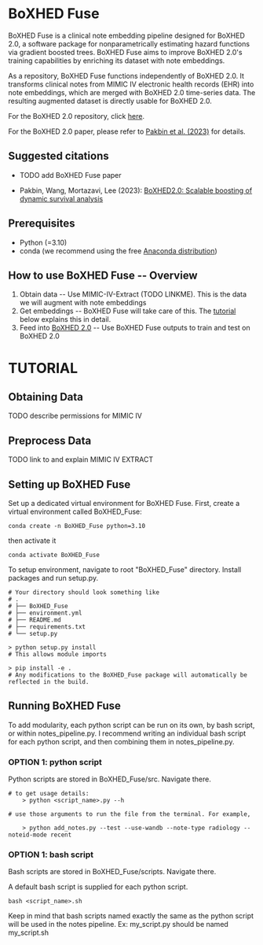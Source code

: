 # BoXHED Fuse

BoXHED Fuse is a clinical note embedding pipeline designed for BoXHED 2.0, a software package for nonparametrically estimating hazard functions via gradient boosted trees. BoXHED Fuse aims to improve BoXHED 2.0's training capabilities by enriching its dataset with note embeddings.

As a repository, BoXHED Fuse functions independently of BoXHED 2.0. It transforms clinical notes from MIMIC IV electronic health records (EHR) into note embeddings, which are merged with BoXHED 2.0 time-series data. The resulting augmented dataset is directly usable for BoXHED 2.0.

For the BoXHED 2.0 repository, click [here](https://github.com/BoXHED/BoXHED2.0).

For the BoXHED 2.0 paper, please refer to [Pakbin et al. (2023)](#suggested-citations) for details.



## Suggested citations
- TODO add BoXHED Fuse paper

- Pakbin, Wang, Mortazavi, Lee (2023): [BoXHED2.0: Scalable boosting of dynamic survival analysis](https://arxiv.org/abs/2103.12591)

## Prerequisites
- Python (=3.10)
- conda  (we recommend using the free [Anaconda distribution](https://docs.anaconda.com/anaconda/install/))

## How to use BoXHED Fuse -- Overview
1. Obtain data -- Use MIMIC-IV-Extract (TODO LINKME). This is the data we will augment with note embeddings
2. Get embeddings -- BoXHED Fuse will take care of this. The [tutorial](#tutorial) below explains this in detail.
3. Feed into [BoXHED 2.0](https://github.com/BoXHED/BoXHED2.0) -- Use BoXHED Fuse outputs to train and test on BoXHED 2.0



# TUTORIAL

## Obtaining Data
TODO describe permissions for MIMIC IV

## Preprocess Data
TODO link to and explain MIMIC IV EXTRACT


## Setting up BoXHED Fuse

Set up a dedicated virtual environment for BoXHED Fuse. First, create a virtual environment called BoXHED_Fuse:
```
conda create -n BoXHED_Fuse python=3.10
```

then activate it
```
conda activate BoXHED_Fuse
```

To setup environment, navigate to root "BoXHED_Fuse" directory. Install packages and run setup.py.

```
# Your directory should look something like
# .
# ├── BoXHED_Fuse
# ├── environment.yml
# ├── README.md
# ├── requirements.txt
# └── setup.py

> python setup.py install 
# This allows module imports

> pip install -e .
# Any modifications to the BoXHED_Fuse package will automatically be reflected in the build.
```
## Running BoXHED Fuse

To add modularity, each python script can be run on its own, by bash script, or within notes_pipeline.py.
I recommend writing an individual bash script for each python script, and then combining them in notes_pipeline.py. 
### OPTION 1: python script
Python scripts are stored in BoXHED_Fuse/src. Navigate there.

```
# to get usage details:
    > python <script_name>.py --h 

# use those arguments to run the file from the terminal. For example,

    > python add_notes.py --test --use-wandb --note-type radiology --noteid-mode recent
```

### OPTION 1: bash script

Bash scripts are stored in BoXHED_Fuse/scripts. Navigate there.

A default bash script is supplied for each python script. 

```
bash <script_name>.sh
```


Keep in mind that bash scripts named exactly the same as the python script will be used in the notes pipeline. Ex: my_script.py should be named my_script.sh






<!-- 3. Install the version dependencies by pasting the following lines into your terminal:
```
pip install matplotlib==3.7.1
pip install pillow==9.4.0
pip install numpy==1.24.3
pip install scikit-learn==1.2.2
pip install pytz==2023.3
pip install pandas==1.5.3
pip install cmake==3.26.3
pip install py3nvml==0.2.7
pip install tqdm==4.65.0
pip install threadpoolctl==3.1.0
pip install scipy==1.10.1
pip install joblib==1.2.0
pip install chardet==5.2.0
pip install slicer==0.0.7
pip install numba==0.57.1
pip install cloudpickle==2.2.1
pip install --force-reinstall --upgrade python-dateutil
pip install jupyter
```
If there are any issues with the `pip` installation for any of the packages above, you can use `conda install` to install them instead.

4. **[Mac users only]** Install OpenMP 11.1.0 to enable multithreaded CPU operation:
```
wget https://raw.githubusercontent.com/chenrui333/homebrew-core/0094d1513ce9e2e85e07443b8b5930ad298aad91/Formula/libomp.rb
brew unlink libomp
brew install --build-from-source ./libomp.rb
```
Without OpenMP, BoXHED2.0 will only use a single CPU core, which slows down training and fitting. Also, if OpenMP is not present, setting the variable `nthread` in the tutorial to a value other than 1 may result in a runtime error.

5. Download one of the following pre-built zipped packages for your operating system:
* [BoXHED Linux CPU](https://www.dropbox.com/scl/fi/bi5bkae5ahzedej5gskdl/boxhed_linux_cpu.zip?rlkey=il9zv150xncw5awk9i7hhvzu4&dl=0)
* [BoXHED Linux GPU+CPU](https://www.dropbox.com/scl/fi/f5b51d3njlr61fjpk98w0/boxhed_linux_gpu.zip?rlkey=l41bb5egv9ies5v48mvcs20f2&dl=0)
* [BoXHED Win10 CPU](https://www.dropbox.com/scl/fi/kpz0y8ko7s4aqwdpx5gwu/boxhed_win10_cpu.zip?rlkey=qgy4mkbl78b4vk73tg1m8t32q&dl=0)
* [BoXHED Win10 GPU+CPU](https://www.dropbox.com/scl/fi/wxqfsztoogdsawcev0b6o/boxhed_win10_gpu.zip?rlkey=vc22sgypo9c2oqf2kvkgdhvip&dl=0)
* [BoXHED OSX CPU M1](https://www.dropbox.com/scl/fi/2rztizbhhm7h8rigl2gmb/boxhed_osx_cpu_M1.zip?rlkey=q9232o0pphhd0eoq5ggbiyzhk&dl=0)
  
and place the unzipped contents into the directory returned by the following command: 
```
python -c "import sys; site_packages = next(p for p in sys.path if all([k in p for k in ['boxhed2', 'site-packages']])); print('\n'*2); print(site_packages); print('\n'*2)"
```

For example, the command line above may return the following directory:
```
/home/grads/d/j.doe/anaconda3/envs/boxhed2/lib/python3.8/site-packages/
```

After placing the unzipped contents into this directory, the following folders should exist:
```
/home/grads/d/j.doe/anaconda3/envs/boxhed2/lib/python3.8/site-packages/boxhed/
/home/grads/d/j.doe/anaconda3/envs/boxhed2/lib/python3.8/site-packages/boxhed_kernel/
/home/grads/d/j.doe/anaconda3/envs/boxhed2/lib/python3.8/site-packages/boxhed_prep/
/home/grads/d/j.doe/anaconda3/envs/boxhed2/lib/python3.8/site-packages/boxhed_shap/
```

6. Download the files in this repository and put them in a directory called BoXHED2.0. Then go to the directory:
```
cd BoXHED2.0
```

7. Run *BoXHED2_tutorial.ipynb* for a demonstration of how to fit a BoXHED hazard estimator:
```
jupyter notebook BoXHED2_tutorial.ipynb
```
For Mac users, Apple's security system may complain about the precompiled components of BoXHED2.0. In that case, the instructions on [this page](https://www.easeus.com/computer-instruction/apple-cannot-check-it-for-malicious-software.html) will be helpful. -->
